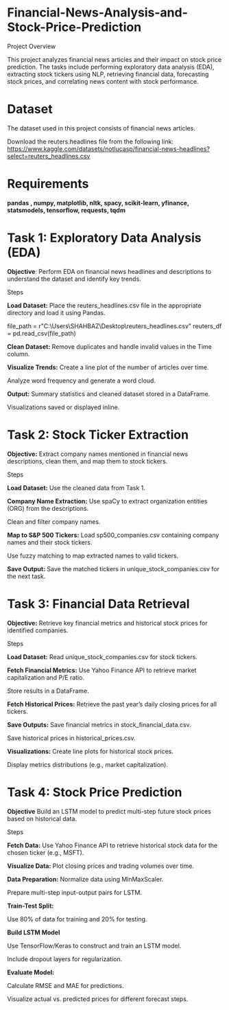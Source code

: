 # Financial-News-Analysis-and-Stock-Price-Prediction

Project Overview

This project analyzes financial news articles and their impact on stock price prediction. The tasks include performing exploratory data analysis (EDA), extracting stock tickers using NLP, retrieving financial data, forecasting stock prices, and correlating news content with stock performance.

# Dataset
The dataset used in this project consists of financial news articles.

Download the reuters.headlines file from the following link:
https://www.kaggle.com/datasets/notlucasp/financial-news-headlines?select=reuters_headlines.csv

# Requirements
**pandas , numpy,  matplotlib,  nltk,  spacy, scikit-learn,  yfinance,  statsmodels,  tensorflow,  requests,  tqdm**

# Task 1: Exploratory Data Analysis (EDA)

**Objective**: Perform EDA on financial news headlines and descriptions to understand the dataset and identify key trends.

Steps

**Load Dataset:** Place the reuters_headlines.csv file in the appropriate directory and load it using Pandas.

file_path = r"C:\Users\SHAHBAZ\Desktop\reuters_headlines.csv"
reuters_df = pd.read_csv(file_path)

**Clean Dataset:** Remove duplicates and handle invalid values in the Time column.

**Visualize Trends:** Create a line plot of the number of articles over time.

Analyze word frequency and generate a word cloud.

**Output:** Summary statistics and cleaned dataset stored in a DataFrame.

Visualizations saved or displayed inline.

# Task 2: Stock Ticker Extraction

**Objective:** Extract company names mentioned in financial news descriptions, clean them, and map them to stock tickers.

Steps

**Load Dataset:** Use the cleaned data from Task 1.

**Company Name Extraction:** Use spaCy to extract organization entities (ORG) from the descriptions.

Clean and filter company names.

**Map to S&P 500 Tickers:** Load sp500_companies.csv containing company names and their stock tickers.

Use fuzzy matching to map extracted names to valid tickers.

**Save Output:** Save the matched tickers in unique_stock_companies.csv for the next task.

# Task 3: Financial Data Retrieval

**Objective:** Retrieve key financial metrics and historical stock prices for identified companies.

Steps

**Load Dataset:** Read unique_stock_companies.csv for stock tickers.

**Fetch Financial Metrics:** Use Yahoo Finance API to retrieve market capitalization and P/E ratio.

Store results in a DataFrame.

**Fetch Historical Prices:** Retrieve the past year’s daily closing prices for all tickers.

**Save Outputs:** Save financial metrics in stock_financial_data.csv.

Save historical prices in historical_prices.csv.

**Visualizations:** Create line plots for historical stock prices.

Display metrics distributions (e.g., market capitalization).

# Task 4: Stock Price Prediction

**Objective** Build an LSTM model to predict multi-step future stock prices based on historical data.

Steps

**Fetch Data:** Use Yahoo Finance API to retrieve historical stock data for the chosen ticker (e.g., MSFT).

**Visualize Data:** Plot closing prices and trading volumes over time.

**Data Preparation:** Normalize data using MinMaxScaler.

Prepare multi-step input-output pairs for LSTM.

**Train-Test Split:**

Use 80% of data for training and 20% for testing.

**Build LSTM Model**

Use TensorFlow/Keras to construct and train an LSTM model.

Include dropout layers for regularization.

**Evaluate Model:**

Calculate RMSE and MAE for predictions.

Visualize actual vs. predicted prices for different forecast steps.

